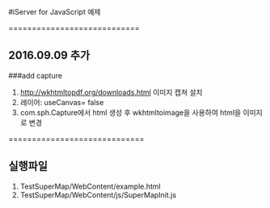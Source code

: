 #iServer for JavaScript 예제

============================
## 2016.09.09  추가
###add capture 
 1. http://wkhtmltopdf.org/downloads.html 이미지 캡쳐 설치
 2. 레이어: useCanvas= false
 3. com.sph.Capture에서 html 생성 후 wkhtmltoimage을 사용하여 html을 이미지로 변경 
 
=============================
## 실행파일
1. TestSuperMap/WebContent/example.html
2. TestSuperMap/WebContent/js/SuperMapInit.js

